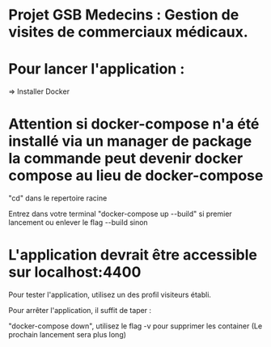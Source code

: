# Projet GSB Medecins : Gestion de visites de commerciaux médicaux.

# Pour lancer l'application :

=> Installer Docker 

# Attention si docker-compose n'a été installé via un manager de package la commande peut devenir docker compose au lieu de docker-compose

"cd" dans le repertoire racine

Entrez dans votre terminal "docker-compose up --build" si premier lancement ou enlever le flag --build sinon

# L'application devrait être accessible sur localhost:4400

Pour tester l'application, utilisez un des profil visiteurs établi.

Pour arrêter l'application, il suffit de taper :

"docker-compose down", utilisez le flag -v pour supprimer les container (Le prochain lancement sera plus long)
